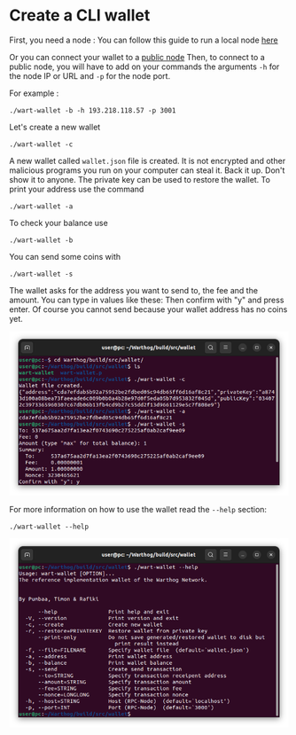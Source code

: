 # Create a CLI wallet

First, you need a node :
You can follow this guide to run a local node [here](/docs/blob/master/Guides/node.md)

Or you can connect your wallet to a [public node](https://github.com/warthog-network/public-nodes)
Then, to connect to a public node, you will have to add on your commands the arguments `-h` for the node IP or URL and `-p` for the node port.

For example :
```
./wart-wallet -b -h 193.218.118.57 -p 3001
```

Let's create a new wallet
```
./wart-wallet -c
```
A new wallet called `wallet.json` file is created. It is not encrypted and other malicious programs you run on your computer can steal it. Back it up. Don't show it to anyone. The private key can be used to restore the wallet. 
To print your address use the command 
```
./wart-wallet -a
```

To check your balance use
```
./wart-wallet -b
```

You can send some coins with
```
./wart-wallet -s
```
The wallet asks for the address you want to send to, the fee and the amount. You can type in values like these:
Then confirm with "y" and press enter. Of course you cannot send because your wallet address has no coins yet.

![](/img/get-started/10-wallet.png)

For more information on how to use the wallet read the `--help` section:
```
./wart-wallet --help
```
![](/img/get-started/11-wallet-help.png)
